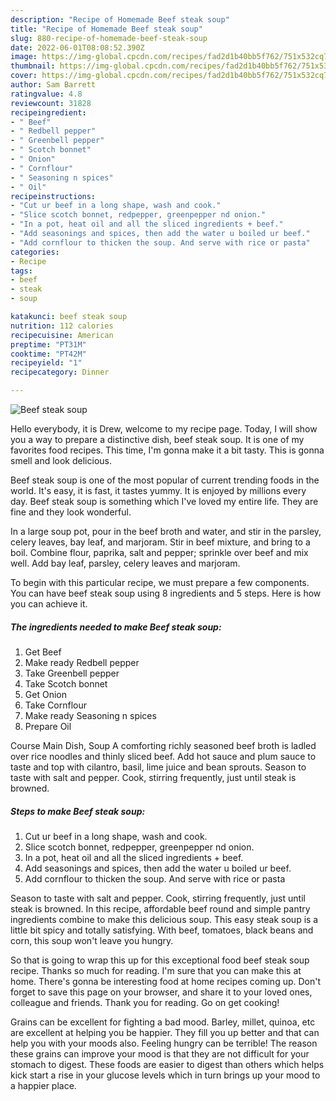 ```yaml
---
description: "Recipe of Homemade Beef steak soup"
title: "Recipe of Homemade Beef steak soup"
slug: 880-recipe-of-homemade-beef-steak-soup
date: 2022-06-01T08:08:52.390Z
image: https://img-global.cpcdn.com/recipes/fad2d1b40bb5f762/751x532cq70/beef-steak-soup-recipe-main-photo.jpg
thumbnail: https://img-global.cpcdn.com/recipes/fad2d1b40bb5f762/751x532cq70/beef-steak-soup-recipe-main-photo.jpg
cover: https://img-global.cpcdn.com/recipes/fad2d1b40bb5f762/751x532cq70/beef-steak-soup-recipe-main-photo.jpg
author: Sam Barrett
ratingvalue: 4.8
reviewcount: 31828
recipeingredient:
- " Beef"
- " Redbell pepper"
- " Greenbell pepper"
- " Scotch bonnet"
- " Onion"
- " Cornflour"
- " Seasoning n spices"
- " Oil"
recipeinstructions:
- "Cut ur beef in a long shape, wash and cook."
- "Slice scotch bonnet, redpepper, greenpepper nd onion."
- "In a pot, heat oil and all the sliced ingredients + beef."
- "Add seasonings and spices, then add the water u boiled ur beef."
- "Add cornflour to thicken the soup. And serve with rice or pasta"
categories:
- Recipe
tags:
- beef
- steak
- soup

katakunci: beef steak soup 
nutrition: 112 calories
recipecuisine: American
preptime: "PT31M"
cooktime: "PT42M"
recipeyield: "1"
recipecategory: Dinner

---
```



![Beef steak soup](https://img-global.cpcdn.com/recipes/fad2d1b40bb5f762/751x532cq70/beef-steak-soup-recipe-main-photo.jpg)

Hello everybody, it is Drew, welcome to my recipe page. Today, I will show you a way to prepare a distinctive dish, beef steak soup. It is one of my favorites food recipes. This time, I'm gonna make it a bit tasty. This is gonna smell and look delicious.

Beef steak soup is one of the most popular of current trending foods in the world. It's easy, it is fast, it tastes yummy. It is enjoyed by millions every day. Beef steak soup is something which I've loved my entire life. They are fine and they look wonderful.

In a large soup pot, pour in the beef broth and water, and stir in the parsley, celery leaves, bay leaf, and marjoram. Stir in beef mixture, and bring to a boil. Combine flour, paprika, salt and pepper; sprinkle over beef and mix well. Add bay leaf, parsley, celery leaves and marjoram.


To begin with this particular recipe, we must prepare a few components. You can have beef steak soup using 8 ingredients and 5 steps. Here is how you can achieve it.

<!--inarticleads1-->

##### The ingredients needed to make Beef steak soup:

1. Get  Beef
1. Make ready  Redbell pepper
1. Take  Greenbell pepper
1. Take  Scotch bonnet
1. Get  Onion
1. Take  Cornflour
1. Make ready  Seasoning n spices
1. Prepare  Oil


Course Main Dish, Soup A comforting richly seasoned beef broth is ladled over rice noodles and thinly sliced beef. Add hot sauce and plum sauce to taste and top with cilantro, basil, lime juice and bean sprouts. Season to taste with salt and pepper. Cook, stirring frequently, just until steak is browned. 

<!--inarticleads2-->

##### Steps to make Beef steak soup:

1. Cut ur beef in a long shape, wash and cook.
1. Slice scotch bonnet, redpepper, greenpepper nd onion.
1. In a pot, heat oil and all the sliced ingredients + beef.
1. Add seasonings and spices, then add the water u boiled ur beef.
1. Add cornflour to thicken the soup. And serve with rice or pasta


Season to taste with salt and pepper. Cook, stirring frequently, just until steak is browned. In this recipe, affordable beef round and simple pantry ingredients combine to make this delicious soup. This easy steak soup is a little bit spicy and totally satisfying. With beef, tomatoes, black beans and corn, this soup won&#39;t leave you hungry. 

So that is going to wrap this up for this exceptional food beef steak soup recipe. Thanks so much for reading. I'm sure that you can make this at home. There's gonna be interesting food at home recipes coming up. Don't forget to save this page on your browser, and share it to your loved ones, colleague and friends. Thank you for reading. Go on get cooking!

Grains can be excellent for fighting a bad mood. Barley, millet, quinoa, etc are excellent at helping you be happier. They fill you up better and that can help you with your moods also. Feeling hungry can be terrible! The reason these grains can improve your mood is that they are not difficult for your stomach to digest. These foods are easier to digest than others which helps kick start a rise in your glucose levels which in turn brings up your mood to a happier place.
